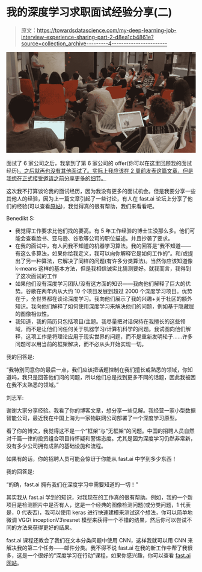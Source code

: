 # 我的深度学习求职面试经验分享(二)

> 原文：<https://towardsdatascience.com/my-deep-learning-job-interview-experience-sharing-part-2-d8ea1cb4861e?source=collection_archive---------4----------------------->

![](img/fd4a066f983e6f97a7d537c72e09a077.png)

面试了 6 家公司之后，我拿到了第 6 家公司的 offer(你可以在这里回顾我的面试经历[)，之后就再也没有其他面试了。实际上我应该在 2 周前发表这篇文章，但是我想在正式接受邀请之前分享更多的细节。](https://medium.com/towards-data-science/my-deep-learning-job-interview-experience-sharing-4f47dd77f57d)

这次我不打算谈论我的面试经历，因为我没有更多的面试机会。但是我要分享一些其他人的经验，因为上一篇文章引起了一些讨论，有人在 fast.ai 论坛上分享了他们的经验(可以查看[原帖](http://forums.fast.ai/t/confused-in-finding-a-dl-job-my-interview-experience-sharing/2827))，我觉得真的很有帮助，我们来看看吧。

Benedikt S:

*   我觉得工作要求比他们找的要高。有 5 年工作经验的博士生没那么多。他们可能会查看脸书、亚马逊、谷歌等公司的职位描述。并且抄袭了要求。
*   在我的面试中，有人问我不知道的机器学习算法。我的回答是“我不知道——有这么多算法，如果你给我定义，我可以向你解释它是如何工作的”。和/或提出了另一种算法，它解决了同样的问题(有许多分类算法)。当然你应该知道像 k-means 这样的基本方法，但是我相信诚实比猜测要好。就我而言，我得到了这次面试的工作
*   如果他们没有深度学习团队/没有这方面的知识——我向他们解释了巨大的优势。谷歌在两年内从大约 10 个项目发展到超过 2000 个深度学习项目。优势在于，全世界都在谈论深度学习。我向他们展示了我的兴趣+关于社区的额外知识。我向他们解释了如何使用深度学习来解决他们的问题，例如基于隐藏层的图像相似性。
*   我知道，我的简历只包括项目/主题。我尽量把对话保持在我擅长的这些领域，而不是让他们问任何关于机器学习/计算机科学的问题。我试图向他们解释，这项工作是将理论应用于现实世界的问题，而不是重新发明轮子……许多问题可以用当前的框架解决，而不必从头开始实现一切。

我的回答是:

“我特别同意你的最后一点，我们应该把话题控制在我们擅长或熟悉的领域，你知道吗，我只是回答他们问的问题，所以他们总是找到更多不同的话题，因此我被困在我不太熟悉的领域。”

刘志军:

谢谢大家分享经验。我看了你的博客文章，想分享一些见解。我经营一家小型数据智能公司，最近我在中国上海为一家物联网公司部署了一个深度学习原型。

看了你的博文，我觉得这不是一个“框架”与“无框架”的问题。中国的招聘人员自然对千篇一律的投资组合项目持怀疑和警惕态度。尤其是因为深度学习仍然非常新，没有多少公司拥有成熟的基础设施和流程。

如果有的话，你的招聘人员可能会惊讶于你能从 fast.ai 中学到多少东西！

我的回答是:

“的确，fast.ai 拥有我们在深度学习中需要知道的一切！”

其实我从 fast.ai 学到的知识，对我现在的工作真的很有帮助。例如，我的一个新项目是检测照片中是否有人，这是一个经典的图像检测问题(或分类问题，1 代表是，0 代表否)，我可以使用 keras 进行快速建模来测试这个想法，你可以简单地微调 VGG\ inceptionV3\resnet 模型来获得一个不错的结果，然后你可以尝试不同的方法来获得更好的结果。

fast.ai 课程还教会了我们在文本分类问题中使用 CNN，这样我就可以用 CNN 来解决我的第二个任务——邮件分类。我不得不说 fast.ai 在我的新工作中帮了我很多，这是一个很好的“深度学习在行动”课程，如果你感兴趣，你可以查看 [fast.ai 网站](http://course.fast.ai)。
